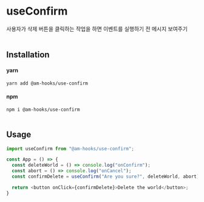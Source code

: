 # useConfirm
 사용자가 삭제 버튼을 클릭하는 작업을 하면 이벤트를 실행하기 전 메시지 보여주기<br><br>

## Installation

#### yarn

`yarn add @am-hooks/use-confirm`

#### npm

`npm i @am-hooks/use-confirm` <br><br>

## Usage

```js
import useConfirm from "@am-hooks/use-confirm";

const App = () => {
  const deleteWorld = () => console.log("onConfirm");
  const abort = () => console.log("onCancel");
  const confirmDelete = useConfirm("Are you sure?", deleteWorld, abort);

  return <button onClick={confirmDelete}>Delete the world</button>;
}
```

<br><br>
